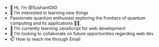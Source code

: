 - 👋 Hi, I’m @Sushant0X0
- 👀 I’m interested in learning new things
- Passionate quantum enthusiast exploring the frontiers of quantum computing and its applications 🚀🔬.
- 🌱 I’m currently learning JavaScript for web development
- 💞️ I’m looking to collaborate on future opportunities regarding web dev
- 📫 How to reach me through Email 

<!---
Sushant0X0/Sushant0X0 is a ✨ special ✨ repository because its `README.md` (this file) appears on your GitHub profile.
You can click the Preview link to take a look at your changes.
--->
